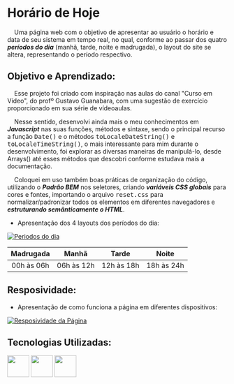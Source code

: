 # Horário de Hoje
<p>&nbsp &nbsp Uma página web com o objetivo de apresentar ao usuário o horário e data de seu sistema em tempo real, no qual, conforme ao passar dos quatro <b><i>períodos do dia</i></b> (manhã, tarde, noite e madrugada), o layout do site se altera, representando o período respectivo.</p>

## Objetivo e Aprendizado:
<p>&nbsp &nbsp Esse projeto foi criado com inspiração nas aulas do canal "Curso em Vídeo", do profº Gustavo Guanabara, com uma sugestão de exercício proporcionado em sua série de vídeoaulas.</p>

<p>&nbsp &nbsp Nesse sentido, desenvolvi ainda mais o meu conhecimentos em <b><i>Javascript</i></b> nas suas funções, métodos e sintaxe, sendo o principal recurso a função <kbd>Date()</kbd> e o métodos <kbd>toLocaleDateString()</kbd> e <kbd>toLocaleTimeString()</kbd>, o mais interessante para mim durante o desenvolvimento, foi explorar as diversas maneiras de manipulá-lo, desde Arrays() até esses métodos que descobri conforme estudava mais a documentação.</p>

<p>&nbsp &nbsp Coloquei em uso também boas práticas de organização do código, utilizando o <b><i>Padrão BEM</i></b> nos seletores, criando <b><i>variáveis CSS globais</i></b> para cores e fontes, importando o arquivo <kbd>reset.css</kbd> para normalizar/padronizar todos os elementos em diferentes navegadores e <b><i>estruturando semânticamente o HTML</i></b>.</p>

* Apresentação dos 4 layouts dos períodos do dia:

[![Periodos do dia](https://markdown-videos-api.jorgenkh.no/youtube/dQw4w9WgXcQ)](https://github.com/Mariana-M-Siqueira/Horarios_e_Periodos_do_Dia/assets/129943744/e666e646-18f3-4bb4-80ef-78e0a5b957ce)

| Madrugada | Manhã | Tarde | Noite |
| :---------: | :-----: | :-----: | :-----: |
| 00h às 06h | 06h às 12h | 12h às 18h | 18h às 24h |

## Resposividade:
* Apresentação de como funciona a página em diferentes dispositivos:

[![Resposividade da Página](https://markdown-videos-api.jorgenkh.no/youtube/dQw4w9WgXcQ)](https://github.com/Mariana-M-Siqueira/Horarios_e_Periodos_do_Dia/assets/129943744/eb5f372d-08bb-4d57-b210-93fabc6da5aa)

## Tecnologias Utilizadas:
<p> <img src="https://cdn.jsdelivr.net/gh/devicons/devicon/icons/html5/html5-original.svg"  style="width: 50px"/>
    <img src="https://cdn.jsdelivr.net/gh/devicons/devicon/icons/css3/css3-original.svg" style="width: 50px" />
    <img src="https://cdn.jsdelivr.net/gh/devicons/devicon/icons/javascript/javascript-original.svg" style="width: 50px" />
</p>


